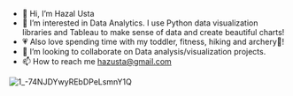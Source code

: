 - 👋 Hi, I’m Hazal Usta
- 👀 I’m interested in Data Analytics. I use Python data visualization libraries and Tableau to make sense of data and create beautiful charts!
- 💗 Also love spending time with my toddler, fitness, hiking and archery🏹!
- 💞️ I’m looking to collaborate on Data analysis/visualization projects.
- 📫 How to reach me hazusta@gmail.com

<!---
hazal-usta/hazal-usta is a ✨ special ✨ repository because its `README.md` (this file) appears on your GitHub profile.
You can click the Preview link to take a look at your changes.
--->

![1_-74NJDYwyREbDPeLsmnY1Q](https://user-images.githubusercontent.com/68828848/143145740-ae3500ca-5928-4822-99f7-7ef306f3859d.jpeg)
